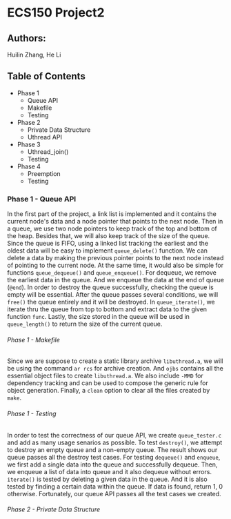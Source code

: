 # ECS150 Project2

## Authors:
Huilin Zhang, He Li

## Table of Contents
- Phase 1
    - Queue API
    - Makefile
    - Testing
- Phase 2
    - Private Data Structure
    - Uthread API 
- Phase 3
    - Uthread_join()
    - Testing
- Phase 4
    - Preemption
    - Testing

### Phase 1 - Queue API
In the first part of the project, a link list is implemented and it contains
the current node's data and a node pointer that points to the next node. Then
in a queue, we use two node pointers to keep track of the top and bottom of 
the heap. Besides that, we will also keep track of the size of the queue. Since
the queue is FIFO, using a linked list tracking the earliest and the oldest 
data will be easy to implement `queue_delete()` function. We can delete a data
by making the previous pointer points to the next node instead of pointing to
the current node. At the same time, it would also be simple for functions 
`queue_dequeue()` and `queue_enqueue()`. For dequeue, we remove the earliest
data in the queue. And we enqueue the data at the end of queue (`@end`). In
order to destroy the queue successfully, checking the queue is empty will be
essential. After the queue passes several conditions, we will `free()` the
queue entirely and it will be destroyed. In `queue_iterate()`, we iterate thru
the queue from top to bottom and extract data to the given function `func`.
Lastly, the size stored in the queue will be used in `queue_length()` to return
the size of the current queue.

###### Phase 1 - Makefile
Since we are suppose to create a static library archive `libuthread.a`, we will
be using the command `ar rcs` for archive creation. And `ojbs` contains all the
essential object files to create `libuthread.a`. We also include `-MMD` for 
dependency tracking and can be used to compose the generic rule for object
generation. Finally, a `clean` option to clear all the files created by `make`.

###### Phase 1 - Testing
In order to test the correctness of our queue API, we create `queue_tester.c`
and add as many usage senarios as possible. To test `destroy()`, we attempt to
destroy an empty queue and a non-empty queue. The result shows our queue passes
all the destroy test cases. For testing `dequeue()` and `enqueue`, we first add
a single data into the queue and successfully dequeue. Then, we enqueue a list
of data into queue and it also dequeue without errors. `iterate()` is tested by
deleting a given data in the queue. And it is also tested by finding a certain
data within the queue. If data is found, return 1, 0 otherwise. Fortunately,
our queue API passes all the test cases we created.

###### Phase 2 - Private Data Structure

